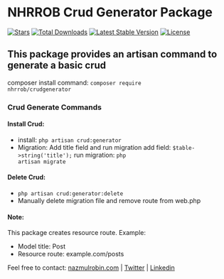 # NHRROB Crud Generator Package

<p align="left">
<a href="https://github.com/nhrrob/crudgenerator-package/stargazers"><img src="https://img.shields.io/github/stars/nhrrob/crudgenerator-package?style=flat-square" alt="Stars"></a>
<a href="https://packagist.org/packages/nhrrob/crudgenerator"><img src="https://img.shields.io/packagist/dt/nhrrob/crudgenerator.svg?style=flat-square" alt="Total Downloads"></a>
<a href="https://packagist.org/packages/nhrrob/crudgenerator"><img src="https://img.shields.io/packagist/v/nhrrob/crudgenerator" alt="Latest Stable Version"></a>
<a href="https://packagist.org/packages/nhrrob/crudgenerator"><img src="https://img.shields.io/packagist/l/nhrrob/crudgenerator" alt="License"></a>
</p>


## This package provides an artisan command to generate a basic crud

composer install command: 
<code>composer require nhrrob/crudgenerator</code>


### Crud Generate Commands

#### Install Crud:
- install: <code>php artisan crud:generator</code>
- Migration: Add title field and run migration
   add field: <code>$table->string('title');</code>
   run migration: <code>php artisan migrate</code>

#### Delete Crud:
- <code>php artisan crud:generator:delete</code>
- Manually delete migration file and remove route from web.php


#### Note: 
This package creates resource route.
Example:
- Model title: Post
- Resource route: example.com/posts 

Feel free to contact: 
<a href="nazmulrobin.com">nazmulrobin.com</a> | <a href="https://twitter.com/nhr_rob">Twitter</a> | <a href="https://www.linkedin.com/in/nhrrob/">Linkedin</a>
